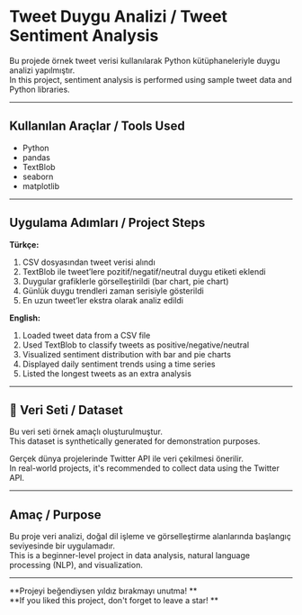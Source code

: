 # Tweet Duygu Analizi / Tweet Sentiment Analysis

Bu projede örnek tweet verisi kullanılarak Python kütüphaneleriyle duygu analizi yapılmıştır.  
In this project, sentiment analysis is performed using sample tweet data and Python libraries.

---

## Kullanılan Araçlar / Tools Used

- Python  
- pandas  
- TextBlob  
- seaborn  
- matplotlib

---

## Uygulama Adımları / Project Steps

**Türkçe:**
1. CSV dosyasından tweet verisi alındı  
2. TextBlob ile tweet’lere pozitif/negatif/neutral duygu etiketi eklendi  
3. Duygular grafiklerle görselleştirildi (bar chart, pie chart)  
4. Günlük duygu trendleri zaman serisiyle gösterildi  
5. En uzun tweet’ler ekstra olarak analiz edildi  

**English:**
1. Loaded tweet data from a CSV file  
2. Used TextBlob to classify tweets as positive/negative/neutral  
3. Visualized sentiment distribution with bar and pie charts  
4. Displayed daily sentiment trends using a time series  
5. Listed the longest tweets as an extra analysis  

---

## 🧾 Veri Seti / Dataset

Bu veri seti örnek amaçlı oluşturulmuştur.  
This dataset is synthetically generated for demonstration purposes.

Gerçek dünya projelerinde Twitter API ile veri çekilmesi önerilir.  
In real-world projects, it's recommended to collect data using the Twitter API.

---

## Amaç / Purpose

Bu proje veri analizi, doğal dil işleme ve görselleştirme alanlarında başlangıç seviyesinde bir uygulamadır.  
This is a beginner-level project in data analysis, natural language processing (NLP), and visualization.

---

**Projeyi beğendiysen yıldız bırakmayı unutma! **  
**If you liked this project, don't forget to leave a star! **
